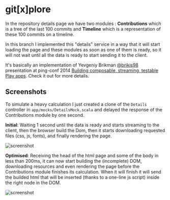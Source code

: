 # git[x]plore

In the repository details page we have two modules : **Contributions** which is a tree of the last 100 commits and **Timeline** which is a representation of these 100 commits on a timeline.

In this branch I implemented this "details" service in a way that it will start loading the page and these modules as soon as one of them is ready, so it will not wait until all the data is ready to start sending it to the client.

It's basically an implementation of Yevgeniy Brikman [@brikis98](https://twitter.com/brikis98) presentation at ping-conf 2014 [Building composable, streaming, testable Play apps](http://www.ping-conf.com/#yevgeniybrikman). Check it out for more details.

## Screenshots

To simulate a heavy calculation I just created a clone of the ```Details``` controller in ```app/mocks/DetailsMock.scala``` and delayed the response of the Contributions module by one second.

**Initial**: Waiting 1 second until the data is ready and starts streaming to the client, then the browser build the Dom, then it starts downloading requested files (css, js, fonts), and finally rendering the page.

![screenshot](https://raw.github.com/fbessadok/gitxplore/stream/demo/details.gitxplore.png)

**Optimised**: Receiving the head of the html page and some of the body in less than 200ms, it can now start building the (incomplete) DOM, downloading resources and even rendering the page before the Contributions module finishes its calculation. When it will finish it will send the builded html that will be inserted (thanks to a one-line js script) inside the right node in the DOM.

![screenshot](https://raw.github.com/fbessadok/gitxplore/stream/demo/stream.gitxplore.png)